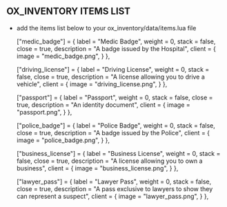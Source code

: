## OX_INVENTORY ITEMS LIST

- add the items list below to your ox_inventory/data/items.lua file


	["medic_badge"] = {
		label = "Medic Badge",
		weight = 0,
		stack = false,
		close = true,
		description = "A badge issued by the Hospital",
		client = {
			image = "medic_badge.png",
		}
	},

	["driving_license"] = {
		label = "Driving License",
		weight = 0,
		stack = false,
		close = true,
		description = "A license allowing you to drive a vehicle",
		client = {
			image = "driving_license.png",
		}
	},

	["passport"] = {
		label = "Passport",
		weight = 0,
		stack = false,
		close = true,
		description = "An identity document",
		client = {
			image = "passport.png",
		}
	},

	["police_badge"] = {
		label = "Police Badge",
		weight = 0,
		stack = false,
		close = true,
		description = "A badge issued by the Police",
		client = {
			image = "police_badge.png",
		}
	},

	["business_license"] = {
		label = "Business License",
		weight = 0,
		stack = false,
		close = true,
		description = "A license allowing you to own a business",
		client = {
			image = "business_license.png",
		}
	},

	["lawyer_pass"] = {
		label = "Lawyer Pass",
		weight = 0,
		stack = false,
		close = true,
		description = "A pass exclusive to lawyers to show they can represent a suspect",
		client = {
			image = "lawyer_pass.png",
		}
	},